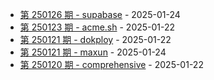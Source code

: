 * [第 250126 期 - supabase](https://herotops.xyz/daily_article/250126-supabase) - 2025-01-24
* [第 250123 期 - acme.sh](https://herotops.xyz/daily_article/250123-acme.sh) - 2025-01-22
* [第 250121 期 - dokploy](https://herotops.xyz/daily_article/250121-dokploy) - 2025-01-22
* [第 250121 期 - maxun](https://herotops.xyz/daily_article/250121-maxun) - 2025-01-24
* [第 250120 期 - comprehensive](https://herotops.xyz/daily_article/250120-comprehensive-rust) - 2025-01-22
